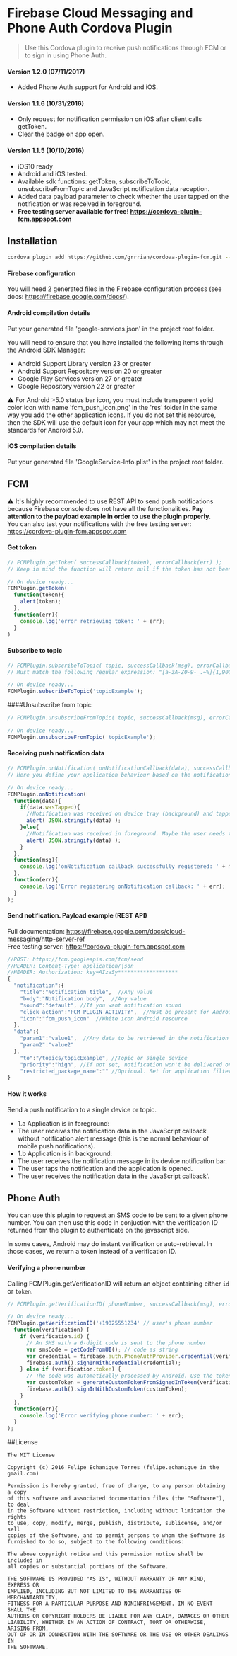 # Firebase Cloud Messaging and Phone Auth Cordova Plugin
> Use this Cordova plugin to receive push notifications through FCM or to sign in using Phone Auth.

#### Version 1.2.0 (07/11/2017)
- Added Phone Auth support for Android and iOS.

#### Version 1.1.6 (10/31/2016)
- Only request for notification permission on iOS after client calls getToken.
- Clear the badge on app open.

#### Version 1.1.5 (10/10/2016)
- iOS10 ready
- Android and iOS tested.
- Available sdk functions: getToken, subscribeToTopic, unsubscribeFromTopic and JavaScript notification data reception.
- Added data payload parameter to check whether the user tapped on the notification or was received in foreground.
- **Free testing server available for free! https://cordova-plugin-fcm.appspot.com**

## Installation
```Bash
cordova plugin add https://github.com/grrrian/cordova-plugin-fcm.git --save
```

#### Firebase configuration
You will need 2 generated files in the Firebase configuration process (see docs: https://firebase.google.com/docs/).

#### Android compilation details
Put your generated file 'google-services.json' in the project root folder.

You will need to ensure that you have installed the following items through the Android SDK Manager:

- Android Support Library version 23 or greater
- Android Support Repository version 20 or greater
- Google Play Services version 27 or greater
- Google Repository version 22 or greater

:warning: For Android >5.0 status bar icon, you must include transparent solid color icon with name 'fcm_push_icon.png' in the 'res' folder in the same way you add the other application icons.
If you do not set this resource, then the SDK will use the default icon for your app which may not meet the standards for Android 5.0.

#### iOS compilation details
Put your generated file 'GoogleService-Info.plist' in the project root folder.


## FCM

:warning: It's highly recommended to use REST API to send push notifications because Firebase console does not have all the functionalities. **Pay attention to the payload example in order to use the plugin properly**.  
You can also test your notifications with the free testing server: https://cordova-plugin-fcm.appspot.com

#### Get token

```javascript
// FCMPlugin.getToken( successCallback(token), errorCallback(err) );
// Keep in mind the function will return null if the token has not been established yet.

// On device ready...
FCMPlugin.getToken(
  function(token){
    alert(token);
  },
  function(err){
    console.log('error retrieving token: ' + err);
  }
)
```

#### Subscribe to topic

```javascript
// FCMPlugin.subscribeToTopic( topic, successCallback(msg), errorCallback(err) );
// Must match the following regular expression: "[a-zA-Z0-9-_.~%]{1,900}".

// On device ready...
FCMPlugin.subscribeToTopic('topicExample');
```

####Unsubscribe from topic

```javascript
// FCMPlugin.unsubscribeFromTopic( topic, successCallback(msg), errorCallback(err) );

// On device ready...
FCMPlugin.unsubscribeFromTopic('topicExample');
```

#### Receiving push notification data

```javascript
// FCMPlugin.onNotification( onNotificationCallback(data), successCallback(msg), errorCallback(err) )
// Here you define your application behaviour based on the notification data.

// On device ready...
FCMPlugin.onNotification(
  function(data){
    if(data.wasTapped){
      //Notification was received on device tray (background) and tapped by the user.
      alert( JSON.stringify(data) );
    }else{
      //Notification was received in foreground. Maybe the user needs to be notified.
      alert( JSON.stringify(data) );
    }
  },
  function(msg){
    console.log('onNotification callback successfully registered: ' + msg);
  },
  function(err){
    console.log('Error registering onNotification callback: ' + err);
  }
);
```

#### Send notification. Payload example (REST API)
Full documentation: https://firebase.google.com/docs/cloud-messaging/http-server-ref  
Free testing server: https://cordova-plugin-fcm.appspot.com
```javascript
//POST: https://fcm.googleapis.com/fcm/send
//HEADER: Content-Type: application/json
//HEADER: Authorization: key=AIzaSy*******************
{
  "notification":{
    "title":"Notification title",  //Any value
    "body":"Notification body",  //Any value
    "sound":"default", //If you want notification sound
    "click_action":"FCM_PLUGIN_ACTIVITY",  //Must be present for Android
    "icon":"fcm_push_icon"  //White icon Android resource
  },
  "data":{
    "param1":"value1",  //Any data to be retrieved in the notification callback
    "param2":"value2"
  },
    "to":"/topics/topicExample", //Topic or single device
    "priority":"high", //If not set, notification won't be delivered on completely closed iOS app
    "restricted_package_name":"" //Optional. Set for application filtering
}
```
#### How it works
Send a push notification to a single device or topic.
- 1.a Application is in foreground:
 - The user receives the notification data in the JavaScript callback without notification alert message (this is the normal behaviour of mobile push notifications).
- 1.b Application is in background:
 - The user receives the notification message in its device notification bar.
 - The user taps the notification and the application is opened.
 - The user receives the notification data in the JavaScript callback'.

## Phone Auth

You can use this plugin to request an SMS code to be sent to a given phone number. You can then use this code in conjuction with the verification ID returned from the plugin to authenticate on the javascript side.

In some cases, Android may do instant verification or auto-retrieval. In those cases, we return a token instead of a verification ID.

#### Verifying a phone number
Calling FCMPlugin.getVerificationID will return an object containing either `id` or `token`.

```javascript
// FCMPlugin.getVerificationID( phoneNumber, successCallback(msg), errorCallback(err) )

// On device ready...
FCMPlugin.getVerificationID('+19025551234' // user's phone number
  function(verification) {
    if (verification.id) {
      // An SMS with a 6-digit code is sent to the phone number
      var smsCode = getCodeFromUI(); // code as string
      var credential = firebase.auth.PhoneAuthProvider.credential(verification.id, smsCode);
      firebase.auth().signInWithCredential(credential);
    } else if (verification.token) {
      // The code was automatically processed by Android. Use the token of the natively signed-in user to generate a sign-in token on your server.
      var customToken = generateCustomTokenFromSignedInToken(verification.token);
      firebase.auth().signInWithCustomToken(customToken);
    }
  },
  function(err){
    console.log('Error verifying phone number: ' + err);
  }
);
```

##License
```
The MIT License

Copyright (c) 2016 Felipe Echanique Torres (felipe.echanique in the gmail.com)

Permission is hereby granted, free of charge, to any person obtaining a copy
of this software and associated documentation files (the "Software"), to deal
in the Software without restriction, including without limitation the rights
to use, copy, modify, merge, publish, distribute, sublicense, and/or sell
copies of the Software, and to permit persons to whom the Software is
furnished to do so, subject to the following conditions:

The above copyright notice and this permission notice shall be included in
all copies or substantial portions of the Software.

THE SOFTWARE IS PROVIDED "AS IS", WITHOUT WARRANTY OF ANY KIND, EXPRESS OR
IMPLIED, INCLUDING BUT NOT LIMITED TO THE WARRANTIES OF MERCHANTABILITY,
FITNESS FOR A PARTICULAR PURPOSE AND NONINFRINGEMENT. IN NO EVENT SHALL THE
AUTHORS OR COPYRIGHT HOLDERS BE LIABLE FOR ANY CLAIM, DAMAGES OR OTHER
LIABILITY, WHETHER IN AN ACTION OF CONTRACT, TORT OR OTHERWISE, ARISING FROM,
OUT OF OR IN CONNECTION WITH THE SOFTWARE OR THE USE OR OTHER DEALINGS IN
THE SOFTWARE.
```
